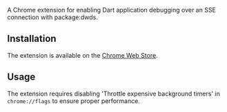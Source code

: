 A Chrome extension for enabling Dart application debugging over an SSE connection with package:dwds.

## Installation

The extension is available on the [Chrome Web Store](https://chrome.google.com/webstore/detail/dart-debug-extension/eljbmlghnomdjgdjmbdekegdkbabckhm).

## Usage

The extension requires disabling 'Throttle expensive background timers' in `chrome://flags` to ensure proper performance.
